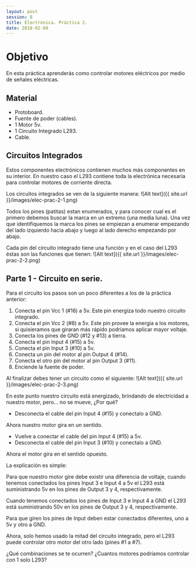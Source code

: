 ```yaml
---
layout: post
session: 8
title: Electrónica. Práctica 2.
date: 2018-02-09
---
```


# Objetivo
En esta práctica aprenderás como controlar motores eléctricos por medio de señales eléctricas.

## Material
* Protoboard.
* Fuente de poder (cables).
* 1 Motor 5v.
* 1 Circuito Integrado L293.
* Cable.

## Circuitos Integrados
Estos componentes electrónicos contienen muchos más componentes en su interior. En nuestro caso el L293 contiene toda la
electrónica necesaria para controlar motores de corriente directa.

Los circuitos integrados se ven de la siguiente manera:
![Alt text]({{ site.url }}/images/elec-prac-2-1.png)

Todos los pines (patitas) estan enumerados, y para conocer cual es el primero debemos buscar la marca en un extremo 
(una media luna). Una vez que identifiquemos la marca los pines se empiezan a enumerar empezando del lado izquierdo hacia
abajo y luego al lado derecho empezando por abajo.

Cada pin del circuito integrado tiene una función y en el caso del L293 éstas son las funciones que tienen:
 ![Alt text]({{ site.url }}/images/elec-prac-2-2.png)

## Parte 1 - Circuito en serie.
Para el circuito los pasos son un poco diferentes a los de la práctica anterior: 

1. Conecta el pin Vcc 1 (#16) a 5v. Este pin energiza todo nuestro circuito integrado.
2. Conecta el pin Vcc 2 (#8) a 5v. Este pin provee la energia a los motores, si quisieramos que giraran más rápido 
podríamos aplicar mayor voltaje.
3. Conecta los pines de GND (#12 y #13) a tierra.
4. Conecta el pin Input 4 (#15) a 5v.
5. Conecta el pin Input 3 (#10) a 5v.
6. Conecta un pin del motor al pin Output 4 (#14).
7. Conecta el otro pin del motor al pin Output 3 (#11).
8. Enciende la fuente de poder.

Al finalizar debes tener un circuito como el siguiente:
![Alt text]({{ site.url }}/images/elec-prac-2-3.png)

En este punto nuestro circuito está energizado, brindando de electricidad a nuestro motor, pero... no se mueve, ¿Por qué?

- Desconecta el cable del pin Input 4 (#15) y conectalo a GND.

Ahora nuestro motor gira en un sentido.

- Vuelve a conectar el cable del pin Input 4 (#15) a 5v.
- Desconecta el cable del pin Input 3 (#10) y conectalo a GND.

Ahora el motor gira en el sentido opuesto.

La explicación es simple:

Para que nuestro motor gire debe existir una diferencia de voltaje, cuando tenemos conectados los pines Input 3 e Input 4
a 5v el L293 está suministrando 5v en los pines de Output 3 y 4, respectivamente. 

Cuando tenemos conectados los pines de Input 3 e Input 4 a GND el L293 está suministrando 50v en los pines de Output 3 y
4, respectivamente.

Para que giren los pines de Input deben estar conectados diferentes, uno a 5v y otro a GND.

Ahora, solo hemos usado la mitad del circuito integrado, pero el L293 puede controlar otro motor del otro lado (pines #1
a #7).

¿Qué combinaciones se te ocurren? ¿Cuantos motores podríamos controlar con 1 solo L293?
